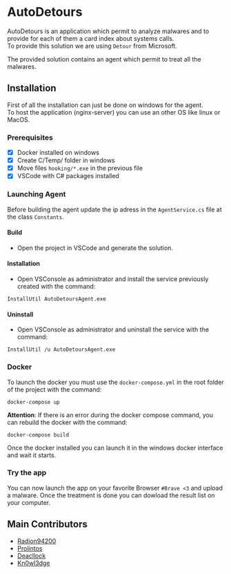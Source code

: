 # AutoDetours
AutoDetours is an application which permit to analyze malwares and to provide
for each of them a card index about systems calls.  
To provide this solution we are using `Detour`  from Microsoft.  

The provided solution contains an agent which permit to treat all the malwares.

## Installation
First of all the installation can just be done on windows for the agent.  
To host the application (nginx-server) you can use an other OS like linux or
MacOS.

### Prerequisites

- [X] Docker installed on windows
- [X] Create C/Temp/ folder in windows
- [X] Move files `hooking/*.exe` in the previous file
- [X] VSCode with C# packages installed

### Launching Agent
Before building the agent update the ip adress in the `AgentService.cs` file
at the class `Constants`.

#### Build
- Open the project in VSCode and generate the solution.

#### Installation
- Open VSConsole as administrator and install the service previously created
with the command:
```
InstallUtil AutoDetoursAgent.exe
```

#### Uninstall
- Open VSConsole as administrator and uninstall the service with the command:
```
InstallUtil /u AutoDetoursAgent.exe
```

### Docker
To launch the docker you must use the `docker-compose.yml` in the root folder
of the project with the command:
```
docker-compose up
```

**Attention**: If there is an error during the docker compose command, you can
rebuild the docker with the command:
```
docker-compose build
```

Once the docker installed you can launch it in the windows docker interface and
wait it starts.

### Try the app
You can now launch the app on your favorite Browser `#Brave <3` and upload a
malware. Once the treatment is done you can dowload the result list on your
computer.

## Main Contributors
- [Radion94200](https://github.com/Radion94200)
- [Prolintos](https://github.com/Prolintos)
- [Deacllock](https://github.com/Deacllock)
- [Kn0wl3dge](https://github.com/Kn0wl3dge)
